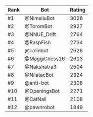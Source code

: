 Rank|Bot|Rating
---|---|---
#1|@NimsiluBot|3026
#2|@ToromBot|2927
#3|@NNUE_Drift|2764
#4|@RaspFish|2734
#5|@colinbot|2626
#6|@MaggiChess16|2613
#7|@Nakshatra3|2504
#8|@NilatacBot|2324
#9|@anti-bot|2308
#10|@OpeningsBot|2271
#11|@CatNail|2108
#12|@pawnrobot|1849
